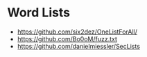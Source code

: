 # Word Lists

- https://github.com/six2dez/OneListForAll/
- https://github.com/Bo0oM/fuzz.txt
- https://github.com/danielmiessler/SecLists
